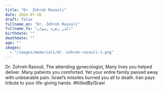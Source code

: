 ```yaml
---
title: "Dr. Zohreh Rasouli"
date: 2024-07-26
draft: false
fullname_en: "Dr. Zohreh Rasouli"
fullname_fa: "دکتر زهره رسولی"
birthdate: ""
deathdate: ""
age: ""
images:
  - "/images/memorials/dr.-zohreh-rasouli-1.png"
---
```


Dr. Zohreh Rasouli,
The attending gynecologist,
Many lives you helped deliver. Many patients you comforted. Yet your entire family passed away with unbearable pain. Israel’s missiles burned you all to death. Iran pays tribute to your life-giving hands.
#KilledByISrael